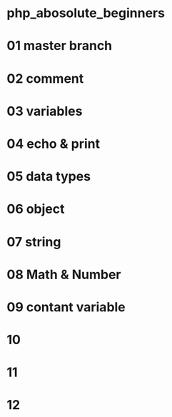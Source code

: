 # php_abosolute_beginners
# 01 master branch
# 02 comment
# 03 variables
# 04 echo & print
# 05 data types
# 06 object
# 07 string
# 08 Math & Number
# 09 contant variable
# 10
# 11
# 12

